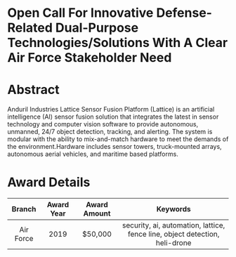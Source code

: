 
Open Call For Innovative Defense-Related Dual-Purpose Technologies/Solutions With A Clear Air Force Stakeholder Need
====================================================================================================================

# Abstract


Anduril Industries Lattice Sensor Fusion Platform (Lattice) is an artificial intelligence (AI) sensor fusion solution that integrates the latest in sensor technology and computer vision software to provide autonomous, unmanned, 24/7 object detection, tracking, and alerting. The system is modular with the ability to mix-and-match hardware to meet the demands of the environment.Hardware includes sensor towers, truck-mounted arrays, autonomous aerial vehicles, and maritime based platforms.  

# Award Details

|Branch|Award Year|Award Amount|Keywords|
| :---: | :---: | :---: | :---: |
|Air Force|2019|$50,000|security, ai, automation, lattice, fence line, object detection, heli-drone|
